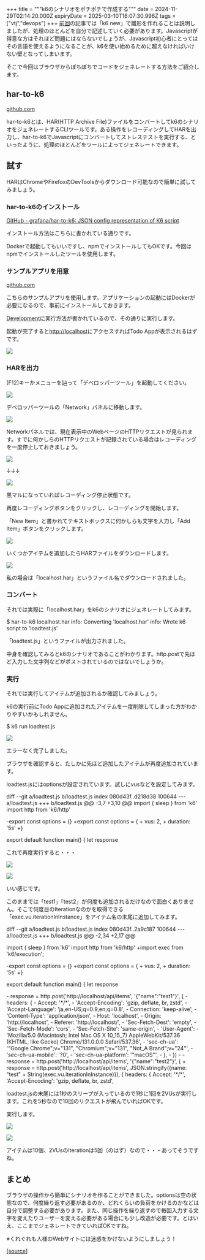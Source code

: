 +++
title = """k6のシナリオをポチポチで作成する"""
date = 2024-11-29T02:14:20.000Z
expiryDate = 2025-03-10T16:07:30.996Z
tags = ["vtj","devops"]
+++
[前回](https://devops-blog.virtualtech.jp/entry/20241128/1732757300)の記事では「k6 new」で雛形を作れることは説明しましたが、処理のほとんどを自分で記述していく必要があります。Javascriptが得意な方はそれほど問題にはならないでしょうが、Javascript初心者にとってはその言語を使えるようになることが、k6を使い始めるために超えなければいけない壁となってしまいます。

そこで今回はブラウザからぽちぽちでコードをジェネレートする方法をご紹介します。

har-to-k6
---------

[github.com](https://github.com/grafana/har-to-k6)

har-to-k6とは、HAR(HTTP Archive File)ファイルをコンバートしてk6のシナリオをジェネレートするCLIツールです。ある操作をレコーディングしてHARを出力し、har-to-k6でJavascriptにコンバートしてストレステストを実行する、といったように、処理のほとんどをツールによってジェネレートできます。

試す
--

HARはChromeやFirefoxのDevToolsからダウンロード可能なので簡単に試してみましょう。

### har-to-k6のインストール

[GitHub - grafana/har-to-k6: JSON config representation of K6 script](https://github.com/grafana/har-to-k6?tab=readme-ov-file#installation)

インストール方法はこちらに書かれている通りです。

Dockerで起動してもいいですし、npmでインストールしてもOKです。今回はnpmでインストールしたツールを使用します。

### サンプルアプリを用意

[github.com](https://github.com/docker/getting-started-todo-app)

こちらのサンプルアプリを使用します。アプリケーションの起動にはDockerが必要になるので、事前にインストールしておきます。

[Development](https://github.com/docker/getting-started-todo-app?tab=readme-ov-file#development)に実行方法が書かれているので、その通りに実行します。

起動が完了すると[http://localhost](http://localhost)にアクセスすればTodo Appが表示されるはずです。

![](https://cdn-ak.f.st-hatena.com/images/fotolife/v/virtualtech/20241129/20241129111422.png)

### HARを出力

\[F12\]キーかメニューを辿って「デベロッパーツール」を起動してください。

![](https://cdn-ak.f.st-hatena.com/images/fotolife/v/virtualtech/20241129/20241129111427.png)

デベロッパーツールの「Network」パネルに移動します。

![](https://cdn-ak.f.st-hatena.com/images/fotolife/v/virtualtech/20241129/20241129111431.png)

Networkパネルでは、現在表示中のWebページのHTTPリクエストが見られます。すでに何かしらのHTTPリクエストが記録されている場合はレコーディングを一度停止しておきましょう。

![](https://cdn-ak.f.st-hatena.com/images/fotolife/v/virtualtech/20241129/20241129111435.png)

↓↓↓

![](https://cdn-ak.f.st-hatena.com/images/fotolife/v/virtualtech/20241129/20241129111439.png)

黒マルになっていればレコーディング停止状態です。

再度レコーディングボタンをクリックし、レコーディングを開始します。

「New Item」と書かれてテキストボックスに何かしらも文字を入力し「Add Item」ボタンをクリックします。

![](https://cdn-ak.f.st-hatena.com/images/fotolife/v/virtualtech/20241129/20241129111442.png)

いくつかアイテムを追加したらHARファイルをダウンロードします。

![](https://cdn-ak.f.st-hatena.com/images/fotolife/v/virtualtech/20241129/20241129111446.png)

私の場合は「localhost.har」というファイル名でダウンロードされました。

### コンバート

それでは実際に「localhost.har」をk6のシナリオにジェネレートしてみます。

$ har-to-k6 localhost.har
info: Converting 'localhost.har'
info: Wrote k6 script to 'loadtest.js'

「loadtest.js」というファイルが出力されました。

中身を確認してみるとk6のシナリオであることがわかります。http.postで先ほど入力した文字列などがポストされているのではないでしょうか。

### 実行

それでは実行してアイテムが追加されるか確認してみましょう。

k6の実行前にTodo Appに追加されたアイテムを一度削除してしまった方がわかりやすいかもしれません。

$ k6 run loadtest.js

![](https://cdn-ak.f.st-hatena.com/images/fotolife/v/virtualtech/20241129/20241129111450.png)

エラーなく完了しました。

ブラウザを確認すると、たしかに先ほど追加したアイテムが再度追加されています。

loadtest.jsにはoptionsが設定されています。試しにvusなどを設定してみます。

diff --git a/loadtest.js b/loadtest.js
index 080d43f..d218d38 100644
\--- a/loadtest.js
+++ b/loadtest.js
@@ -3,7 +3,10 @@
 import { sleep } from 'k6'
 import http from 'k6/http'
 
\-export const options = {}
+export const options = {
\+  vus: 2,
\+  duration: '5s'
+}
 
 export default function main() {
   let response

これで再度実行すると・・・

![](https://cdn-ak.f.st-hatena.com/images/fotolife/v/virtualtech/20241129/20241129111454.png)

![](https://cdn-ak.f.st-hatena.com/images/fotolife/v/virtualtech/20241129/20241129111458.png)

いい感じです。

このままでは「test1」「test2」が何度も追加されるだけなので面白くありません。そこで何度目のIterationなのかを取得できる「exec.vu.iterationInInstance」をアイテム名の末尾に追加してみます。

diff --git a/loadtest.js b/loadtest.js
index 080d43f..2a9c187 100644
\--- a/loadtest.js
+++ b/loadtest.js
@@ -2,34 +2,17 @@
 
 import { sleep } from 'k6'
 import http from 'k6/http'
+import exec from 'k6/execution';
 
\-export const options = {}
+export const options = {
\+  vus: 2,
\+  duration: '5s'
+}
 
 export default function main() {
   let response
 
\-  response = http.post('http://localhost/api/items', '{"name":"test1"}', {
\-    headers: {
\-      Accept: '\*/\*',
\-      'Accept-Encoding': 'gzip, deflate, br, zstd',
\-      'Accept-Language': 'ja,en-US;q=0.9,en;q=0.8',
\-      Connection: 'keep-alive',
\-      'Content-Type': 'application/json',
\-      Host: 'localhost',
\-      Origin: 'http://localhost',
\-      Referer: 'http://localhost/',
\-      'Sec-Fetch-Dest': 'empty',
\-      'Sec-Fetch-Mode': 'cors',
\-      'Sec-Fetch-Site': 'same-origin',
\-      'User-Agent':
\-        'Mozilla/5.0 (Macintosh; Intel Mac OS X 10\_15\_7) AppleWebKit/537.36 (KHTML, like Gecko) Chrome/131.0.0.0 Safari/537.36',
\-      'sec-ch-ua': '"Google Chrome";v="131", "Chromium";v="131", "Not\_A Brand";v="24"',
\-      'sec-ch-ua-mobile': '?0',
\-      'sec-ch-ua-platform': '"macOS"',
\-    },
\-  })
\-
\-  response = http.post('http://localhost/api/items', '{"name":"test2"}', {
\+  response = http.post('http://localhost/api/items', JSON.stringify({name: "test" + String(exec.vu.iterationInInstance)}), {
     headers: {
       Accept: '\*/\*',
       'Accept-Encoding': 'gzip, deflate, br, zstd',

loadtest.jsの末尾には1秒のスリープが入っているので1秒に1回を2VUsが実行します。これを5秒なので10回のリクエストが飛んでいればOKです。

実行します。

![](https://cdn-ak.f.st-hatena.com/images/fotolife/v/virtualtech/20241129/20241129111502.png)

![](https://cdn-ak.f.st-hatena.com/images/fotolife/v/virtualtech/20241129/20241129111506.png)

アイテムは10個、2VUsのIterationは5回（のはず）なので・・・あってそうですね。

まとめ
---

ブラウザの操作から簡単にシナリオを作ることができました。optionsは空の状態なので、何度繰り返す必要があるのか、どれくらいの負荷をかけるのかなどは自分で調整する必要があります。また、同じ操作を繰り返すので毎回入力する文字を変えたりユーザーを変える必要がある場合にも少し改造が必要です。とはいえ、ここまでジェネレートできていればOKですね。

※くれぐれも人様のWebサイトには迷惑をかけないようにしましょう！

[[source]](https://devops-blog.virtualtech.jp/entry/20241129/1732846460)
